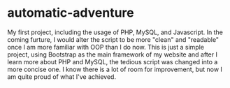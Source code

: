 # automatic-adventure
My first project, including the usage of PHP, MySQL, and Javascript.
In the coming furture, I would alter the script to be more "clean" and "readable" once I am more familiar with OOP than I do now.
This is just a simple project, using Bootstrap as the main framework of my website and after I learn more about PHP and MySQL, the tedious script was changed into a more concise one. I know there is a lot of room for improvement, but now I am quite proud of what I've achieved.
